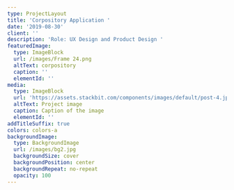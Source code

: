```yaml
---
type: ProjectLayout
title: 'Corpository Application '
date: '2019-08-30'
client: ''
description: 'Role: UX Design and Product Design '
featuredImage:
  type: ImageBlock
  url: /images/Frame 24.png
  altText: corpository
  caption: ''
  elementId: ''
media:
  type: ImageBlock
  url: 'https://assets.stackbit.com/components/images/default/post-4.jpeg'
  altText: Project image
  caption: Caption of the image
  elementId: ''
addTitleSuffix: true
colors: colors-a
backgroundImage:
  type: BackgroundImage
  url: /images/bg2.jpg
  backgroundSize: cover
  backgroundPosition: center
  backgroundRepeat: no-repeat
  opacity: 100
---
```

